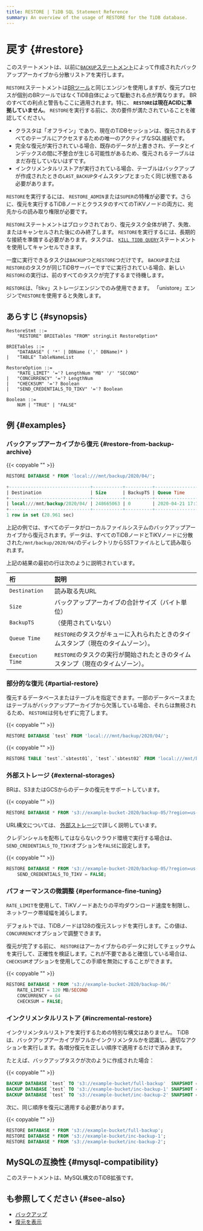 ```yaml
---
title: RESTORE | TiDB SQL Statement Reference
summary: An overview of the usage of RESTORE for the TiDB database.
---
```


# 戻す {#restore}

このステートメントは、以前に[`BACKUP`ステートメント](/sql-statements/sql-statement-backup.md)によって作成されたバックアップアーカイブから分散リストアを実行します。

`RESTORE`ステートメントは[BRツール](/br/backup-and-restore-use-cases.md)と同じエンジンを使用しますが、復元プロセスが個別のBRツールではなくTiDB自体によって駆動される点が異なります。 BRのすべての利点と警告もここに適用されます。特に、 **`RESTORE`は現在ACIDに準拠していません**。 `RESTORE`を実行する前に、次の要件が満たされていることを確認してください。

-   クラスタは「オフライン」であり、現在のTiDBセッションは、復元されるすべてのテーブルにアクセスするための唯一のアクティブなSQL接続です。
-   完全な復元が実行されている場合、既存のデータが上書きされ、データとインデックスの間に不整合が生じる可能性があるため、復元されるテーブルはまだ存在していないはずです。
-   インクリメンタルリストアが実行されている場合、テーブルはバックアップが作成されたときの`LAST_BACKUP`タイムスタンプとまったく同じ状態である必要があります。

`RESTORE`を実行するには、 `RESTORE_ADMIN`または`SUPER`の特権が必要です。さらに、復元を実行するTiDBノードとクラスタのすべてのTiKVノードの両方に、宛先からの読み取り権限が必要です。

`RESTORE`ステートメントはブロックされており、復元タスク全体が終了、失敗、またはキャンセルされた後にのみ終了します。 `RESTORE`を実行するには、長期的な接続を準備する必要があります。タスクは、 [`KILL TIDB QUERY`](/sql-statements/sql-statement-kill.md)ステートメントを使用してキャンセルできます。

一度に実行できるタスクは`BACKUP`つと`RESTORE`つだけです。 `BACKUP`または`RESTORE`のタスクが同じTiDBサーバーですでに実行されている場合、新しい`RESTORE`の実行は、前のすべてのタスクが完了するまで待機します。

`RESTORE`は、「tikv」ストレージエンジンでのみ使用できます。 「unistore」エンジンで`RESTORE`を使用すると失敗します。

## あらすじ {#synopsis}

```ebnf+diagram
RestoreStmt ::=
    "RESTORE" BRIETables "FROM" stringLit RestoreOption*

BRIETables ::=
    "DATABASE" ( '*' | DBName (',' DBName)* )
|   "TABLE" TableNameList

RestoreOption ::=
    "RATE_LIMIT" '='? LengthNum "MB" '/' "SECOND"
|   "CONCURRENCY" '='? LengthNum
|   "CHECKSUM" '='? Boolean
|   "SEND_CREDENTIALS_TO_TIKV" '='? Boolean

Boolean ::=
    NUM | "TRUE" | "FALSE"
```

## 例 {#examples}

### バックアップアーカイブから復元 {#restore-from-backup-archive}

{{< copyable "" >}}

```sql
RESTORE DATABASE * FROM 'local:///mnt/backup/2020/04/';
```

```sql
+------------------------------+-----------+----------+---------------------+---------------------+
| Destination                  | Size      | BackupTS | Queue Time          | Execution Time      |
+------------------------------+-----------+----------+---------------------+---------------------+
| local:///mnt/backup/2020/04/ | 248665063 | 0        | 2020-04-21 17:16:55 | 2020-04-21 17:16:55 |
+------------------------------+-----------+----------+---------------------+---------------------+
1 row in set (28.961 sec)
```

上記の例では、すべてのデータがローカルファイルシステムのバックアップアーカイブから復元されます。データは、すべてのTiDBノードとTiKVノードに分散された`/mnt/backup/2020/04/`のディレクトリからSSTファイルとして読み取られます。

上記の結果の最初の行は次のように説明されています。

| 桁                | 説明                                            |
| :--------------- | :-------------------------------------------- |
| `Destination`    | 読み取る先URL                                      |
| `Size`           | バックアップアーカイブの合計サイズ（バイト単位）                      |
| `BackupTS`       | （使用されていない）                                    |
| `Queue Time`     | `RESTORE`のタスクがキューに入れられたときのタイムスタンプ（現在のタイムゾーン）。 |
| `Execution Time` | `RESTORE`のタスクの実行が開始されたときのタイムスタンプ（現在のタイムゾーン）。  |

### 部分的な復元 {#partial-restore}

復元するデータベースまたはテーブルを指定できます。一部のデータベースまたはテーブルがバックアップアーカイブから欠落している場合、それらは無視されるため、 `RESTORE`は何もせずに完了します。

{{< copyable "" >}}

```sql
RESTORE DATABASE `test` FROM 'local:///mnt/backup/2020/04/';
```

{{< copyable "" >}}

```sql
RESTORE TABLE `test`.`sbtest01`, `test`.`sbtest02` FROM 'local:///mnt/backup/2020/04/';
```

### 外部ストレージ {#external-storages}

BRは、S3またはGCSからのデータの復元をサポートしています。

{{< copyable "" >}}

```sql
RESTORE DATABASE * FROM 's3://example-bucket-2020/backup-05/?region=us-west-2';
```

URL構文については、 [外部ストレージ](/br/backup-and-restore-storages.md)で詳しく説明しています。

クレデンシャルを配布してはならないクラウド環境で実行する場合は、 `SEND_CREDENTIALS_TO_TIKV`オプションを`FALSE`に設定します。

{{< copyable "" >}}

```sql
RESTORE DATABASE * FROM 's3://example-bucket-2020/backup-05/?region=us-west-2'
    SEND_CREDENTIALS_TO_TIKV = FALSE;
```

### パフォーマンスの微調整 {#performance-fine-tuning}

`RATE_LIMIT`を使用して、TiKVノードあたりの平均ダウンロード速度を制限し、ネットワーク帯域幅を減らします。

デフォルトでは、TiDBノードは128の復元スレッドを実行します。この値は、 `CONCURRENCY`オプションで調整できます。

復元が完了する前に、 `RESTORE`はアーカイブからのデータに対してチェックサムを実行して、正確性を検証します。これが不要であると確信している場合は、 `CHECKSUM`オプションを使用してこの手順を無効にすることができます。

{{< copyable "" >}}

```sql
RESTORE DATABASE * FROM 's3://example-bucket-2020/backup-06/'
    RATE_LIMIT = 120 MB/SECOND
    CONCURRENCY = 64
    CHECKSUM = FALSE;
```

### インクリメンタルリストア {#incremental-restore}

インクリメンタルリストアを実行するための特別な構文はありません。 TiDBは、バックアップアーカイブがフルかインクリメンタルかを認識し、適切なアクションを実行します。各増分復元を正しい順序で適用するだけで済みます。

たとえば、バックアップタスクが次のように作成された場合：

{{< copyable "" >}}

```sql
BACKUP DATABASE `test` TO 's3://example-bucket/full-backup'  SNAPSHOT = 413612900352000;
BACKUP DATABASE `test` TO 's3://example-bucket/inc-backup-1' SNAPSHOT = 414971854848000 LAST_BACKUP = 413612900352000;
BACKUP DATABASE `test` TO 's3://example-bucket/inc-backup-2' SNAPSHOT = 416353458585600 LAST_BACKUP = 414971854848000;
```

次に、同じ順序を復元に適用する必要があります。

{{< copyable "" >}}

```sql
RESTORE DATABASE * FROM 's3://example-bucket/full-backup';
RESTORE DATABASE * FROM 's3://example-bucket/inc-backup-1';
RESTORE DATABASE * FROM 's3://example-bucket/inc-backup-2';
```

## MySQLの互換性 {#mysql-compatibility}

このステートメントは、MySQL構文のTiDB拡張です。

## も参照してください {#see-also}

-   [バックアップ](/sql-statements/sql-statement-backup.md)
-   [復元を表示](/sql-statements/sql-statement-show-backups.md)
